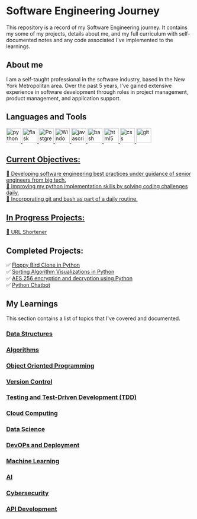 # Software Engineering Journey
This repository is a record of my Software Engineering journey. It contains my some of my projects, details about me, and my full curriculum with self-documented notes and any code associated I've implemented to the learnings.

## About me
I am a self-taught professional in the software industry, based in the New York Metropolitan area. Over the past 5 years, I've gained extensive experience in software development through roles in project management, product management, and application support.

## Languages and Tools

<a href="https://www.python.org/" target="_blank" rel="noreferrer"> <img src="https://upload.wikimedia.org/wikipedia/commons/thumb/c/c3/Python-logo-notext.svg/242px-Python-logo-notext.svg.png" alt="python" width="40" height="40"/>
<a href="https://flask.palletsprojects.com/en/3.0.x/" target="_blank" rel="noreferrer"> <img src="https://upload.wikimedia.org/wikipedia/commons/thumb/3/3c/Flask_logo.svg/240px-Flask_logo.svg.png" alt="flask" width="40" height="40"/>
<a href="https://www.postgresql.org/" target="_blank" rel="noreferrer"> <img src="https://upload.wikimedia.org/wikipedia/commons/thumb/2/29/Postgresql_elephant.svg/240px-Postgresql_elephant.svg.png" alt="PostgreSQL" width="40" height="40"/>
<a href="https://learn.microsoft.com/en-us/powershell/" target="_blank" rel="noreferrer"> <img src="https://upload.wikimedia.org/wikipedia/commons/thumb/a/af/PowerShell_Core_6.0_icon.png/242px-PowerShell_Core_6.0_icon.png" alt="Windows Powershell" width="40" height="40"/>
<a href="https://developer.mozilla.org/en-US/docs/Web/JavaScript" target="_blank" rel="noreferrer"> <img src="https://upload.wikimedia.org/wikipedia/commons/thumb/9/99/Unofficial_JavaScript_logo_2.svg/640px-Unofficial_JavaScript_logo_2.svg.png" alt="javascript" width="40" height="40"/>
<a href="https://www.gnu.org/software/bash/" target="_blank" rel="noreferrer"> <img src="https://upload.wikimedia.org/wikipedia/commons/thumb/8/82/Gnu-bash-logo.svg/240px-Gnu-bash-logo.svg.png" alt="bash" width="40" height="40"/>
<a href="https://dev.w3.org/html5/spec-LC/" target="_blank" rel="noreferrer"> <img src="https://upload.wikimedia.org/wikipedia/commons/thumb/6/61/HTML5_logo_and_wordmark.svg/260px-HTML5_logo_and_wordmark.svg.png" alt="html5" width="40" height="40"/>
<a href="https://www.w3.org/Style/CSS/Overview.en.html" target="_blank" rel="noreferrer"> <img src="https://upload.wikimedia.org/wikipedia/commons/thumb/d/d5/CSS3_logo_and_wordmark.svg/240px-CSS3_logo_and_wordmark.svg.png" alt="css" width="40" height="40"/>
<a href="https://git-scm.com/" target="_blank" rel="noreferrer"> <img src="https://upload.wikimedia.org/wikipedia/commons/thumb/e/e0/Git-logo.svg/300px-Git-logo.svg.png" alt="git" width="40" height="40"/>


<!--
<a href="" target="_blank" rel="noreferrer"> <img src="" alt="" width="40" height="40"/>
-->

## Current Objectives:
🚀 Developing software engineering best practices under guidance of senior engineers from big tech.  
🎯 Improving my python implementation skills by solving coding challenges daily.  
🎯 Incorporating git and bash as part of a daily routine.  

## In Progress Projects:
🚀 [URL Shortener](https://github.com/c0olade/url-shortener)

## Completed Projects:
✅ [Floppy Bird Clone in Python](https://github.com/c0olade/Software-Engineering-Journey/tree/main/Mini-Projects/Floppy%20Bird%20Clone)  
✅ [Sorting Algorithm Visualizations in Python](https://github.com/c0olade/Software-Engineering-Journey/tree/main/Mini-Projects/Sorting%20Algorithm%20Visualizations)  
✅ [AES 256 encryption and decryption using Python](https://github.com/c0olade/Software-Engineering-Journey/tree/main/Mini-Projects/AES%20256%20encryption%20and%20decryption%20using%20Python)  
✅ [Python Chatbot](https://github.com/c0olade/Software-Engineering-Journey/tree/main/Mini-Projects/Python%20Chatbot)  


## My Learnings
This section contains a list of topics that I've covered and documented.

### [Data Structures](https://github.com/c0olade/Software-Engineering-Journey/tree/main/My%20Learnings/Data%20Structures)
### [Algorithms](https://github.com/c0olade/Software-Engineering-Journey/tree/main/My%20Learnings/Algorithms)
### [Object Oriented Programming](https://github.com/c0olade/Software-Engineering-Journey/tree/main/My%20Learnings/Objected%20Oriented%20Programming)
### [Version Control](https://github.com/c0olade/Software-Engineering-Journey/tree/main/My%20Learnings/Version%20Control)
### [Testing and Test-Driven Development (TDD)](https://github.com/c0olade/Software-Engineering-Journey/tree/main/My%20Learnings/Testing%20and%20Test-Driven%20Development)
### [Cloud Computing](https://github.com/c0olade/Software-Engineering-Journey/tree/main/My%20Learnings/Cloud%20Computing%20and%20Serverless)
### [Data Science](https://github.com/c0olade/Software-Engineering-Journey/tree/main/My%20Learnings/Data%20Science)
### [DevOPs and Deployment](https://github.com/c0olade/Software-Engineering-Journey/tree/main/My%20Learnings/DevOPs%20and%20Deployment)
### [Machine Learning](https://github.com/c0olade/Software-Engineering-Journey/tree/main/My%20Learnings/Machine%20Learning)
### [AI](https://github.com/c0olade/Software-Engineering-Journey/tree/main/My%20Learnings/AI)
### [Cybersecurity](https://github.com/c0olade/Software-Engineering-Journey/tree/main/My%20Learnings/Cybersecurity)
### [API Development](https://github.com/c0olade/Software-Engineering-Journey/tree/main/My%20Learnings/API%20Development)

